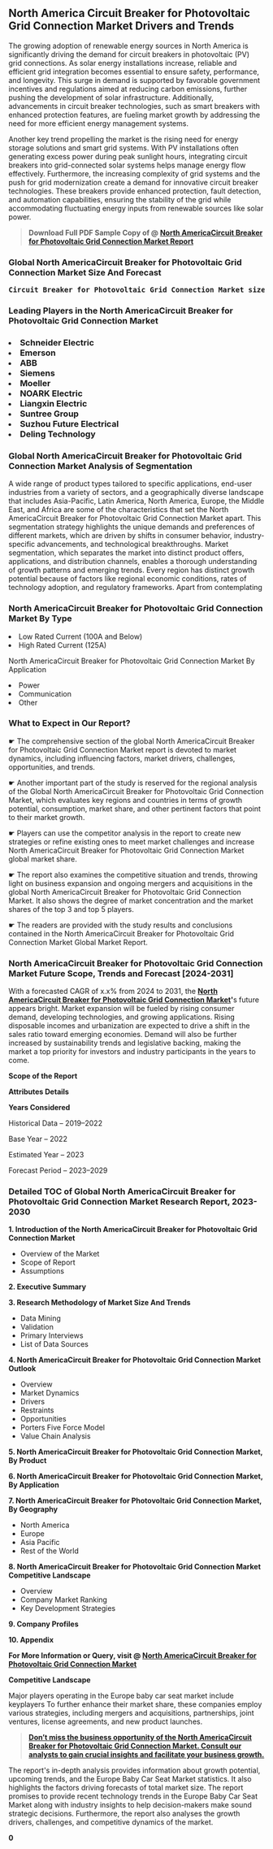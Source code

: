 <p> <h2>North America Circuit Breaker for Photovoltaic Grid Connection Market Drivers and Trends</h2><p>The growing adoption of renewable energy sources in North America is significantly driving the demand for circuit breakers in photovoltaic (PV) grid connections. As solar energy installations increase, reliable and efficient grid integration becomes essential to ensure safety, performance, and longevity. This surge in demand is supported by favorable government incentives and regulations aimed at reducing carbon emissions, further pushing the development of solar infrastructure. Additionally, advancements in circuit breaker technologies, such as smart breakers with enhanced protection features, are fueling market growth by addressing the need for more efficient energy management systems.</p><p>Another key trend propelling the market is the rising need for energy storage solutions and smart grid systems. With PV installations often generating excess power during peak sunlight hours, integrating circuit breakers into grid-connected solar systems helps manage energy flow effectively. Furthermore, the increasing complexity of grid systems and the push for grid modernization create a demand for innovative circuit breaker technologies. These breakers provide enhanced protection, fault detection, and automation capabilities, ensuring the stability of the grid while accommodating fluctuating energy inputs from renewable sources like solar power.</p></p><blockquote id="" class=""><strong>Download Full PDF Sample Copy of @&nbsp;<a href="https://www.verifiedmarketreports.com/download-sample/?rid=724832&utm_source=GitHub-Jan&utm_medium=280" target="_blank">North AmericaCircuit Breaker for Photovoltaic Grid Connection Market Report</a>&nbsp;&nbsp;</strong></blockquote><h3 id="" class=""><strong>Global&nbsp;North AmericaCircuit Breaker for Photovoltaic Grid Connection Market Size And Forecast</strong></h3><pre class="reader-text-block__code-block"><strong>Circuit Breaker for Photovoltaic Grid Connection Market size was valued at USD 3.5 Billion in 2022 and is projected to reach USD 6.2 Billion by 2030, growing at a CAGR of 8.1% from 2024 to 2030.</strong></pre><h3 id="" class="">Leading Players in the&nbsp;North AmericaCircuit Breaker for Photovoltaic Grid Connection Market</h3><h3 class=""></Li><Li>Schneider Electric</Li><Li> Emerson</Li><Li> ABB</Li><Li> Siemens</Li><Li> Moeller</Li><Li> NOARK Electric</Li><Li> Liangxin Electric</Li><Li> Suntree Group</Li><Li> Suzhou Future Electrical</Li><Li> Deling Technology</h3><h3 id="" class="">Global&nbsp;North AmericaCircuit Breaker for Photovoltaic Grid Connection Market Analysis of Segmentation</h3><p id="" class="">A wide range of product types tailored to specific applications, end-user industries from a variety of sectors, and a geographically diverse landscape that includes Asia-Pacific, Latin America, North America, Europe, the Middle East, and Africa are some of the characteristics that set the North AmericaCircuit Breaker for Photovoltaic Grid Connection Market apart. This segmentation strategy highlights the unique demands and preferences of different markets, which are driven by shifts in consumer behavior, industry-specific advancements, and technological breakthroughs. Market segmentation, which separates the market into distinct product offers, applications, and distribution channels, enables a thorough understanding of growth patterns and emerging trends. Every region has distinct growth potential because of factors like regional economic conditions, rates of technology adoption, and regulatory frameworks. Apart from contemplating</p><h3 id="" class="">North AmericaCircuit Breaker for Photovoltaic Grid Connection Market&nbsp;By Type</h3><p></Li><Li>Low Rated Current (100A and Below)</Li><Li> High Rated Current (125A)</p><div class="" data-test-id=""><p>North AmericaCircuit Breaker for Photovoltaic Grid Connection Market&nbsp;By Application</p></div><p class=""></Li><Li>Power</Li><Li> Communication</Li><Li> Other</p><div class="" data-test-id=""><h3><span class="">What to Expect in Our Report?</span></h3></div><div class="" data-test-id=""><p><span class="">☛ The comprehensive section of the global North AmericaCircuit Breaker for Photovoltaic Grid Connection Market report is devoted to market dynamics, including influencing factors, market drivers, challenges, opportunities, and trends.</span></p></div><div class="" data-test-id=""><p><span class="">☛ Another important part of the study is reserved for the regional analysis of the Global North AmericaCircuit Breaker for Photovoltaic Grid Connection Market, which evaluates key regions and countries in terms of growth potential, consumption, market share, and other pertinent factors that point to their market growth.</span></p></div><div class="" data-test-id=""><p><span class="">☛ Players can use the competitor analysis in the report to create new strategies or refine existing ones to meet market challenges and increase North AmericaCircuit Breaker for Photovoltaic Grid Connection Market global market share.</span></p></div><div class="" data-test-id=""><p><span class="">☛ The report also examines the competitive situation and trends, throwing light on business expansion and ongoing mergers and acquisitions in the global North AmericaCircuit Breaker for Photovoltaic Grid Connection Market. It also shows the degree of market concentration and the market shares of the top 3 and top 5 players.</span></p></div><div class="" data-test-id=""><p><span class="">☛ The readers are provided with the study results and conclusions contained in the North AmericaCircuit Breaker for Photovoltaic Grid Connection Market Global Market Report.</span></p></div><div class="" data-test-id=""><h3><span class="">North AmericaCircuit Breaker for Photovoltaic Grid Connection Market Future Scope, Trends and Forecast [2024-2031]</span></h3></div><div class="" data-test-id=""><p><span class="">With a forecasted CAGR of x.x% from 2024 to 2031, the <strong><a href="https://www.verifiedmarketreports.com/download-sample/?rid=724832&utm_source=GitHub-Jan&utm_medium=280" target="_blank">North AmericaCircuit Breaker for Photovoltaic Grid Connection Market</a>'</strong>s future appears bright. Market expansion will be fueled by rising consumer demand, developing technologies, and growing applications. Rising disposable incomes and urbanization are expected to drive a shift in the sales ratio toward emerging economies. Demand will also be further increased by sustainability trends and legislative backing, making the market a top priority for investors and industry participants in the years to come.</span></p><p id="ember66" class="ember-view reader-text-block__paragraph"><strong>Scope of the Report</strong></p><p id="ember67" class="ember-view reader-text-block__paragraph"><strong>Attributes Details</strong></p><p id="ember68" class="ember-view reader-text-block__paragraph"><strong>Years Considered</strong></p><p id="ember69" class="ember-view reader-text-block__paragraph">Historical Data &ndash; 2019&ndash;2022</p><p id="ember70" class="ember-view reader-text-block__paragraph">Base Year &ndash; 2022</p><p id="ember71" class="ember-view reader-text-block__paragraph">Estimated Year &ndash; 2023</p><p id="ember72" class="ember-view reader-text-block__paragraph">Forecast Period &ndash; 2023&ndash;2029</p></div><h3 id="" class="">Detailed TOC of Global North AmericaCircuit Breaker for Photovoltaic Grid Connection Market Research Report, 2023-2030</h3><p id="" class=""><strong>1. Introduction of the North AmericaCircuit Breaker for Photovoltaic Grid Connection Market</strong></p><ul><li>Overview of the Market</li><li>Scope of Report</li><li>Assumptions</li></ul><p id="" class=""><strong>2. Executive Summary</strong></p><p id="" class=""><strong>3. Research Methodology of Market Size And Trends</strong></p><ul><li>Data Mining</li><li>Validation</li><li>Primary Interviews</li><li>List of Data Sources</li></ul><p id="" class=""><strong>4. North AmericaCircuit Breaker for Photovoltaic Grid Connection Market Outlook</strong></p><ul><li>Overview</li><li>Market Dynamics</li><li>Drivers</li><li>Restraints</li><li>Opportunities</li><li>Porters Five Force Model</li><li>Value Chain Analysis</li></ul><p id="" class=""><strong>5. North AmericaCircuit Breaker for Photovoltaic Grid Connection Market, By Product</strong></p><p id="" class=""><strong>6. North AmericaCircuit Breaker for Photovoltaic Grid Connection Market, By Application</strong></p><p id="" class=""><strong>7. North AmericaCircuit Breaker for Photovoltaic Grid Connection Market, By Geography</strong></p><ul><li>North America</li><li>Europe</li><li>Asia Pacific</li><li>Rest of the World</li></ul><p id="" class=""><strong>8. North AmericaCircuit Breaker for Photovoltaic Grid Connection Market Competitive Landscape</strong></p><ul><li>Overview</li><li>Company Market Ranking</li><li>Key Development Strategies</li></ul><p id="" class=""><strong>9. Company Profiles</strong></p><p id="" class=""><strong>10. Appendix</strong></p><p><strong>For More Information or Query, visit&nbsp;@ <a href="https://www.verifiedmarketreports.com/product/circuit-breaker-for-photovoltaic-grid-connection-market/" target="_blank">North AmericaCircuit Breaker for Photovoltaic Grid Connection Market</a></strong></p><p id="ember61" class="ember-view reader-text-block__paragraph"><strong>Competitive Landscape</strong></p><p id="ember62" class="ember-view reader-text-block__paragraph">Major players operating in the Europe baby car seat market include keyplayers To further enhance their market share, these companies employ various strategies, including mergers and acquisitions, partnerships, joint ventures, license agreements, and new product launches.</p><blockquote id="ember63" class="ember-view reader-text-block__blockquote"><strong><a href="https://www.verifiedmarketreports.com/download-sample/?rid=724832&utm_source=GitHub-Jan&utm_medium=280" target="_blank">Don&rsquo;t miss the business opportunity of the North AmericaCircuit Breaker for Photovoltaic Grid Connection Market. Consult our analysts to gain crucial insights and facilitate your business growth.</a></strong></blockquote><p id="ember64" class="ember-view reader-text-block__paragraph">The report's in-depth analysis provides information about growth potential, upcoming trends, and the Europe Baby Car Seat Market statistics. It also highlights the factors driving forecasts of total market size. The report promises to provide recent technology trends in the Europe Baby Car Seat Market along with industry insights to help decision-makers make sound strategic decisions. Furthermore, the report also analyses the growth drivers, challenges, and competitive dynamics of the market.</p><p class="ember-view reader-text-block__paragraph"><strong>0</strong></p>
